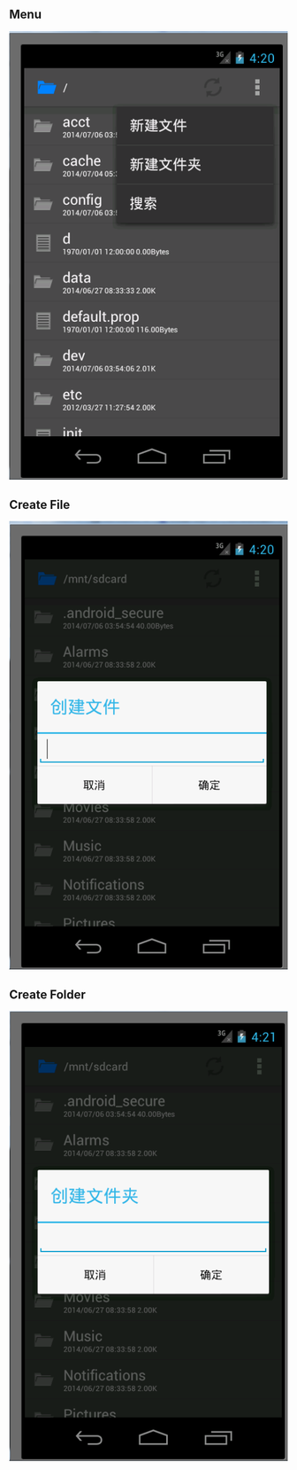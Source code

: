 ## Menu ##
![image](https://github.com/yeyu456/Android/raw/master/SimpleFileExplorer/docs/file_creation.png)
## Create File ##
![image](https://github.com/yeyu456/Android/raw/master/SimpleFileExplorer/docs/file_creation_2.png)
## Create Folder ##
![image](https://github.com/yeyu456/Android/raw/master/SimpleFileExplorer/docs/file_creation_3.png)
